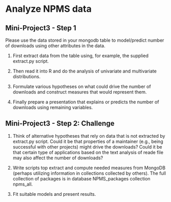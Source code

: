 Analyze NPMS data
=================



Mini-Project3 - Step 1
----------------------

Please use the data stored in your mongodb table to model/predict number of downloads using 
other attributes in the data.

1. First extract data from the table using, for example, the supplied extract.py script.

2. Then read it into R and do the analysis of univariate and multivariate distributions.

3. Formulate various hypotheses on what could drive the number of downloads and construct
   measures that would represent them.

4. Finally prepare a presentation that explains or predicts the number of downloads using remaining 
   variables.



Mini-Project3 - Step 2: Challenge
----------------------


1. Think of alternative hypotheses that rely on data that is not extracted by extract.py script.
Could it be that properties of a maintainer (e.g., being successful with other projects)
might drive the downloads? Could it be that certain type of applications based on the text 
analysis of reade file may also affect the number of downloads?

2. Write scripts top extract and compute needed measures from MongoDB (perhaps utilizing information
in collections collected by others). The full collection of packages is in database NPMS_packages
collection npms_all.

3. Fit suitable models and present results.

